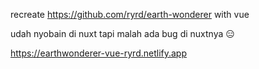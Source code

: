 recreate https://github.com/ryrd/earth-wonderer with vue

udah nyobain di nuxt tapi malah ada bug di nuxtnya 😑

https://earthwonderer-vue-ryrd.netlify.app